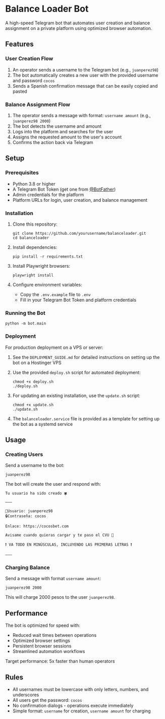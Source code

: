 # Balance Loader Bot

A high-speed Telegram bot that automates user creation and balance assignment on a private platform using optimized browser automation.

## Features

### User Creation Flow

1. An operator sends a username to the Telegram bot (e.g., `juanperez98`)
2. The bot automatically creates a new user with the provided username and password `cocos`
3. Sends a Spanish confirmation message that can be easily copied and pasted

### Balance Assignment Flow

1. The operator sends a message with format: `username amount` (e.g., `juanperez98 2000`)
2. The bot detects the username and amount
3. Logs into the platform and searches for the user
4. Assigns the requested amount to the user's account
5. Confirms the action back via Telegram

## Setup

### Prerequisites

- Python 3.8 or higher
- A Telegram Bot Token (get one from [@BotFather](https://t.me/BotFather))
- Admin credentials for the platform
- Platform URLs for login, user creation, and balance management

### Installation

1. Clone this repository:

   ```
   git clone https://github.com/yourusername/balanceloader.git
   cd balanceloader
   ```

2. Install dependencies:

   ```
   pip install -r requirements.txt
   ```

3. Install Playwright browsers:

   ```
   playwright install
   ```

4. Configure environment variables:
   - Copy the `.env.example` file to `.env`
   - Fill in your Telegram Bot Token and platform credentials

### Running the Bot

```
python -m bot.main
```

### Deployment

For production deployment on a VPS or server:

1. See the `DEPLOYMENT_GUIDE.md` for detailed instructions on setting up the bot on a Hostinger VPS
2. Use the provided `deploy.sh` script for automated deployment:

   ```
   chmod +x deploy.sh
   ./deploy.sh
   ```

3. For updating an existing installation, use the `update.sh` script:

   ```
   chmod +x update.sh
   ./update.sh
   ```

4. The `balanceloader.service` file is provided as a template for setting up the bot as a systemd service

## Usage

### Creating Users

Send a username to the bot:

```
juanperez98
```

The bot will create the user and respond with:

```
Tu usuario ha sido creado 🍀

———

🔑Usuario: juanperez98
🔒Contraseña: cocos

Enlace: https://cocosbet.com

Avisame cuando quieras cargar y te paso el CVU 💫

❗️ VA TODO EN MINÚSCULAS, INCLUYENDO LAS PRIMERAS LETRAS ❗️

———
```

### Charging Balance

Send a message with format `username amount`:

```
juanperez98 2000
```

This will charge 2000 pesos to the user `juanperez98`.

## Performance

The bot is optimized for speed with:

- Reduced wait times between operations
- Optimized browser settings
- Persistent browser sessions
- Streamlined automation workflows

Target performance: 5x faster than human operators

## Rules

- All usernames must be lowercase with only letters, numbers, and underscores
- All users get the password: `cocos`
- No confirmation dialogs - operations execute immediately
- Simple format: `username` for creation, `username amount` for charging
